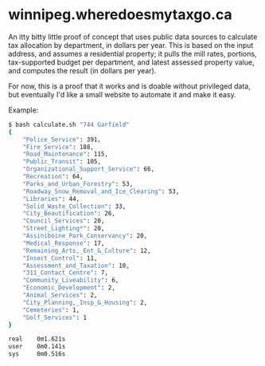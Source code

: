 # winnipeg.wheredoesmytaxgo.ca

An itty bitty little proof of concept that uses public data sources to calculate tax allocation by department, in dollars per year. This is based on the input address, and assumes a residential property; it pulls the mill rates, portions, tax-supported budget per department, and latest assessed property value, and computes the result (in dollars per year).

For now, this is a proof that it works and is doable without privileged data, but eventually I'd like a small website to automate it and make it easy.

Example:

```bash
$ bash calculate.sh "744 Garfield"
{
    "Police_Service": 391,
    "Fire_Service": 188,
    "Road_Maintenance": 115,
    "Public_Transit": 105,
    "Organizational_Support_Service": 66,
    "Recreation": 64,
    "Parks_and_Urban_Forestry": 53,
    "Roadway_Snow_Removal_and_Ice_Clearing": 53,
    "Libraries": 44,
    "Solid_Waste_Collection": 33,
    "City_Beautification": 26,
    "Council_Services": 20,
    "Street_Lighting*": 20,
    "Assiniboine_Park_Conservancy": 20,
    "Medical_Response": 17,
    "Remaining_Arts,_Ent_&_Culture": 12,
    "Insect_Control": 11,
    "Assessment_and_Taxation": 10,
    "311_Contact_Centre": 7,
    "Community_Liveability": 6,
    "Economic_Development": 2,
    "Animal_Services": 2,
    "City_Planning,_Insp_&_Housing": 2,
    "Cemeteries": 1,
    "Golf_Services": 1
}

real    0m1.621s
user    0m0.141s
sys     0m0.516s
```
